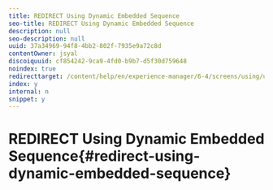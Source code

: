 ```yaml
---
title: REDIRECT Using Dynamic Embedded Sequence
seo-title: REDIRECT Using Dynamic Embedded Sequence
description: null
seo-description: null
uuid: 37a34969-94f8-4bb2-802f-7935e9a72c8d
contentOwner: jsyal
discoiquuid: cf854242-9ca9-4fd0-b9b7-d5f30d759648
noindex: true
redirecttarget: /content/help/en/experience-manager/6-4/screens/using/use-case-dynamic-embedded-sequence
index: y
internal: n
snippet: y
---
```


# REDIRECT Using Dynamic Embedded Sequence{#redirect-using-dynamic-embedded-sequence}

